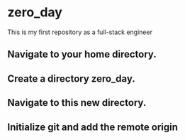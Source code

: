 # zero_day
This is my first repository as a full-stack engineer

## Navigate to your home directory.
## Create a directory zero_day.
## Navigate to this new directory.
## Initialize git and add the remote origin